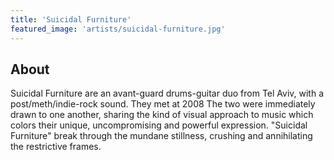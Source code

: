 ```yaml
---
title: 'Suicidal Furniture'
featured_image: 'artists/suicidal-furniture.jpg'
---
```


## About

Suicidal Furniture are an avant-guard drums-guitar duo from Tel Aviv, with a post/meth/indie-rock sound. They met at 2008 The two were immediately drawn to one another, sharing the kind of visual approach to music which colors their unique, uncompromising and powerful expression. "Suicidal Furniture" break through the mundane stillness, crushing and annihilating the restrictive frames.   
